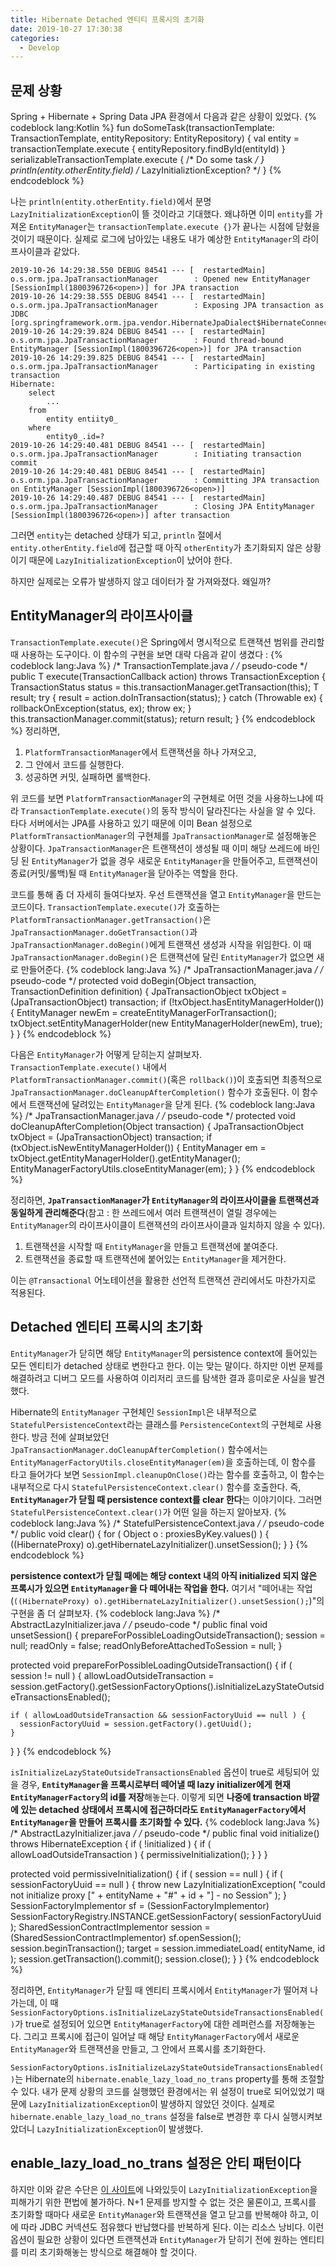 ```yaml
---
title: Hibernate Detached 엔티티 프록시의 초기화
date: 2019-10-27 17:30:38
categories:
  - Develop
---
```

## 문제 상황

Spring + Hibernate + Spring Data JPA 환경에서 다음과 같은 상황이 있었다.
{% codeblock lang:Kotlin %}
fun doSomeTask(transactionTemplate: TransactionTemplate, entityRepository: EntityRepository) {
  val entity = transactionTemplate.execute {
    entityRepository.findById(entityId)
  }
  serializableTransactionTemplate.execute {
    /* Do some task */
  }
  println(entity.otherEntity.field) /* LazyInitializtionException? */
}
{% endcodeblock %}

나는 `println(entity.otherEntity.field)`에서 분명 `LazyInitializationException`이 뜰 것이라고 기대했다. 왜냐하면 이미 `entity`를 가져온 `EntityManager`는 `transactionTemplate.execute {}`가 끝나는 시점에 닫혔을 것이기 때문이다. 실제로 로그에 남아있는 내용도 내가 예상한 `EntityManager`의 라이프사이클과 같았다.
```
2019-10-26 14:29:38.550 DEBUG 84541 --- [  restartedMain] o.s.orm.jpa.JpaTransactionManager        : Opened new EntityManager [SessionImpl(1800396726<open>)] for JPA transaction
2019-10-26 14:29:38.555 DEBUG 84541 --- [  restartedMain] o.s.orm.jpa.JpaTransactionManager        : Exposing JPA transaction as JDBC [org.springframework.orm.jpa.vendor.HibernateJpaDialect$HibernateConnectionHandle@17d82972]
2019-10-26 14:29:39.824 DEBUG 84541 --- [  restartedMain] o.s.orm.jpa.JpaTransactionManager        : Found thread-bound EntityManager [SessionImpl(1800396726<open>)] for JPA transaction
2019-10-26 14:29:39.825 DEBUG 84541 --- [  restartedMain] o.s.orm.jpa.JpaTransactionManager        : Participating in existing transaction
Hibernate: 
    select
        ...
    from
        entity entiity0_ 
    where
        entity0_.id=?
2019-10-26 14:29:40.481 DEBUG 84541 --- [  restartedMain] o.s.orm.jpa.JpaTransactionManager        : Initiating transaction commit
2019-10-26 14:29:40.481 DEBUG 84541 --- [  restartedMain] o.s.orm.jpa.JpaTransactionManager        : Committing JPA transaction on EntityManager [SessionImpl(1800396726<open>)]
2019-10-26 14:29:40.487 DEBUG 84541 --- [  restartedMain] o.s.orm.jpa.JpaTransactionManager        : Closing JPA EntityManager [SessionImpl(1800396726<open>)] after transaction
```

그러면 `entity`는 detached 상태가 되고, `println` 절에서 `entity.otherEntity.field`에 접근할 때 아직 `otherEntity`가 초기화되지 않은 상황이기 때문에 `LazyInitializationException`이 났어야 한다.

하지만 실제로는 오류가 발생하지 않고 데이터가 잘 가져와졌다. 왜일까?
<br>
## EntityManager의 라이프사이클

`TransactionTemplate.execute()`은 Spring에서 명시적으로 트랜잭션 범위를 관리할 때 사용하는 도구이다. 이 함수의 구현을 보면 대략 다음과 같이 생겼다 :
{% codeblock lang:Java %}
/* TransactionTemplate.java */
/* pseudo-code */
public <T> T execute(TransactionCallback<T> action) throws TransactionException {
  TransactionStatus status = this.transactionManager.getTransaction(this);
  T result;
  try {
    result = action.doInTransaction(status);
  }
  catch (Throwable ex) {
    rollbackOnException(status, ex);
    throw ex;
  }
  this.transactionManager.commit(status);
  return result;
}
{% endcodeblock %}
정리하면,

1. `PlatformTransactionManager`에서 트랜잭션을 하나 가져오고,
2. 그 안에서 코드를 실행한다.
3. 성공하면 커밋, 실패하면 롤백한다.

위 코드를 보면 `PlatformTransactionManager`의 구현체로 어떤 것을 사용하느냐에 따라 `TransactionTemplate.execute()`의 동작 방식이 달라진다는 사실을 알 수 있다. 타다 서버에서는 JPA를 사용하고 있기 때문에 이미 Bean 설정으로 `PlatformTransactionManager`의 구현체를 `JpaTransactionManager`로 설정해놓은 상황이다. `JpaTransactionManager`은 트랜잭션이 생성될 때 이미 해당 쓰레드에 바인딩 된 `EntityManager`가 없을 경우 새로운 `EntityManager`을 만들어주고, 트랜잭션이 종료(커밋/롤백)될 때 `EntityManager`을 닫아주는 역할을 한다.

코드를 통해 좀 더 자세히 들여다보자. 우선 트랜잭션을 열고 `EntityManager`을 만드는 코드이다. `TransactionTemplate.execute()`가 호출하는 `PlatformTransactionManager.getTransaction()`은 `JpaTransactionManager.doGetTransaction()`과 `JpaTransactionManager.doBegin()`에게 트랜잭션 생성과 시작을 위임한다. 이 때 `JpaTransactionManager.doBegin()`은 트랜잭션에 달린 `EntityManager`가 없으면 새로 만들어준다.
{% codeblock lang:Java %}
/* JpaTransactionManager.java */
/* pseudo-code */
protected void doBegin(Object transaction, TransactionDefinition definition) {
  JpaTransactionObject txObject = (JpaTransactionObject) transaction;
  if (!txObject.hasEntityManagerHolder()) {
    EntityManager newEm = createEntityManagerForTransaction();
    txObject.setEntityManagerHolder(new EntityManagerHolder(newEm), true);
  }
}
{% endcodeblock %}

다음은 `EntityManager`가 어떻게 닫히는지 살펴보자. `TransactionTemplate.execute()` 내에서 `PlatformTransactionManager.commit()`(혹은 `rollback()`)이 호출되면 최종적으로 `JpaTransactionManager.doCleanupAfterCompletion()` 함수가 호출된다. 이 함수에서 트랜잭션에 달려있는 `EntityManager`을 닫게 된다.
{% codeblock lang:Java %}
/* JpaTransactionManager.java */
/* pseudo-code */
protected void doCleanupAfterCompletion(Object transaction) {
  JpaTransactionObject txObject = (JpaTransactionObject) transaction;
  if (txObject.isNewEntityManagerHolder()) {
    EntityManager em = txObject.getEntityManagerHolder().getEntityManager();
    EntityManagerFactoryUtils.closeEntityManager(em);
  }
}
{% endcodeblock %}

정리하면, **`JpaTransactionManager`가 `EntityManager`의 라이프사이클을 트랜잭션과 동일하게 관리해준다**(참고 : 한 쓰레드에서 여러 트랜잭션이 열릴 경우에는 `EntityManager`의 라이프사이클이 트랜잭션의 라이프사이클과 일치하지 않을 수 있다).

1. 트랜잭션을 시작할 때 `EntityManager`을 만들고 트랜잭션에 붙여준다.
2. 트랜잭션을 종료할 때 트랜잭션에 붙어있는 `EntityManager`을 제거한다.

이는 `@Transactional` 어노테이션을 활용한 선언적 트랜잭션 관리에서도 마찬가지로 적용된다.
<br>
## Detached 엔티티 프록시의 초기화

`EntityManager`가 닫히면 해당 `EntityManager`의 persistence context에 들어있는 모든 엔티티가 detached 상태로 변한다고 한다. 이는 맞는 말이다. 하지만 이번 문제를 해결하려고 디버그 모드를 사용하여 이리저리 코드를 탐색한 결과 흥미로운 사실을 발견했다.

Hibernate의 `EntityManager` 구현체인 `SessionImpl`은 내부적으로 `StatefulPersistenceContext`라는 클래스를 `PersistenceContext`의 구현체로 사용한다. 방금 전에 살펴보았던 `JpaTransactionManager.doCleanupAfterCompletion()` 함수에서는 `EntityManagerFactoryUtils.closeEntityManager(em)`을 호출하는데, 이 함수를 타고 들어가다 보면 `SessionImpl.cleanupOnClose()`라는 함수를 호출하고, 이 함수는 내부적으로 다시 `StatefulPersistenceContext.clear()` 함수를 호출한다. 즉, **`EntityManager`가 닫힐 때 persistence context를 clear 한다**는 이야기이다. 그러면 `StatefulPersistenceContext.clear()`가 어떤 일을 하는지 알아보자.
{% codeblock lang:Java %}
/* StatefulPersistenceContext.java */
/* pseudo-code */
public void clear() {
  for ( Object o : proxiesByKey.values() ) {
    ((HibernateProxy) o).getHibernateLazyInitializer().unsetSession();
  }
}
{% endcodeblock %}

**persistence context가 닫힐 때에는 해당 context 내의 아직 initialized 되지 않은 프록시가 있으면 `EntityManager`을 다 떼어내는 작업을 한다.** 여기서 "떼어내는 작업(`((HibernateProxy) o).getHibernateLazyInitializer().unsetSession();`)"의 구현을 좀 더 살펴보자.
{% codeblock lang:Java %}
/* AbstractLazyInitializer.java */
/* pseudo-code */
public final void unsetSession() {
  prepareForPossibleLoadingOutsideTransaction();
  session = null;
  readOnly = false;
  readOnlyBeforeAttachedToSession = null;
}

protected void prepareForPossibleLoadingOutsideTransaction() {
  if ( session != null ) {
    allowLoadOutsideTransaction = session.getFactory().getSessionFactoryOptions().isInitializeLazyStateOutsideTransactionsEnabled();

    if ( allowLoadOutsideTransaction && sessionFactoryUuid == null ) {
      sessionFactoryUuid = session.getFactory().getUuid();
    }
  }
}
{% endcodeblock %}

`isInitializeLazyStateOutsideTransactionsEnabled` 옵션이 true로 세팅되어 있을 경우, **`EntityManager`을 프록시로부터 떼어낼 때 lazy initializer에게 현재 `EntityManagerFactory`의 id를 저장**해놓는다. 이렇게 되면 **나중에 transaction 바깥에 있는 detached 상태에서 프록시에 접근하더라도 `EntityManagerFactory`에서 `EntityManager`을 만들어 프록시를 초기화할 수 있다.**
{% codeblock lang:Java %}
/* AbstractLazyInitializer.java */
/* pseudo-code */
public final void initialize() throws HibernateException {
  if ( !initialized ) {
    if ( allowLoadOutsideTransaction ) {
      permissiveInitialization();
    }
  }
}

protected void permissiveInitialization() {
  if ( session == null ) {
    if ( sessionFactoryUuid == null ) {
      throw new LazyInitializationException( "could not initialize proxy [" + entityName + "#" + id + "] - no Session" );
    }
    SessionFactoryImplementor sf = (SessionFactoryImplementor)
        SessionFactoryRegistry.INSTANCE.getSessionFactory( sessionFactoryUuid );
    SharedSessionContractImplementor session = (SharedSessionContractImplementor) sf.openSession();
    session.beginTransaction();
    target = session.immediateLoad( entityName, id );
    session.getTransaction().commit();
    session.close();
  }
}
{% endcodeblock %}

정리하면, `EntityManager`가 닫힐 때 엔티티 프록시에서 `EntityManager`가 떨어져 나가는데, 이 때 `SessionFactoryOptions.isInitializeLazyStateOutsideTransactionsEnabled()`가 true로 설정되어 있으면 `EntityManagerFactory`에 대한 레퍼런스를 저장해놓는다. 그리고 프록시에 접근이 일어날 때 해당 `EntityManagerFactory`에서 새로운 `EntityManager`와 트랜잭션을 만들고, 그 안에서 프록시를 초기화한다.

`SessionFactoryOptions.isInitializeLazyStateOutsideTransactionsEnabled()`는 Hibernate의 `hibernate.enable_lazy_load_no_trans` property를 통해 조절할 수 있다. 내가 문제 상황의 코드를 실행했던 환경에서는 위 설정이 true로 되어있었기 때문에 `LazyInitializationException`이 발생하지 않았던 것이다. 실제로 `hibernate.enable_lazy_load_no_trans` 설정을 false로 변경한 후 다시 실행시켜보았더니 `LazyInitializationException`이 발생했다.
<br>
## enable_lazy_load_no_trans 설정은 안티 패턴이다

하지만 이와 같은 수단은 [이 사이트](https://vladmihalcea.com/the-hibernate-enable_lazy_load_no_trans-anti-pattern/)에 나와있듯이 `LazyInitializationException`을 피해가기 위한 편법에 불가하다. N+1 문제를 방지할 수 없는 것은 물론이고, 프록시를 초기화할 때마다 새로운 `EntityManager`와 트랜잭션을 열고 닫고를 반복해야 하고, 이에 따라 JDBC 커넥션도 점유했다 반납했다를 반복하게 된다. 이는 리소스 낭비다. 이런 옵션이 필요한 상황이 있다면 트랜잭션과 `EntityManager`가 닫히기 전에 원하는 엔티티를 미리 초기화해놓는 방식으로 해결해야 할 것이다.
